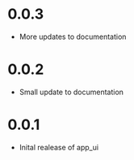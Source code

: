 # 0.0.3

- More updates to documentation

# 0.0.2

- Small update to documentation

# 0.0.1

- Inital realease of app_ui
